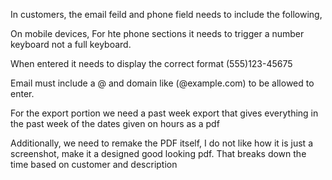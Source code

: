 In customers, the email feild and phone field needs to include the following, 

On mobile devices, For hte phone sections it needs to trigger a number keyboard not a full keyboard. 

When entered it needs to display the correct format (555)123-45675


Email must include a @ and domain like (@example.com) to be allowed to enter.




For the export portion we need a past week export that gives everything in the past week of the dates given on hours as a pdf


Additionally, we need to remake the PDF itself, I do not like how it is just a screenshot, make it a designed good looking pdf. That breaks down the time based on customer and description 
